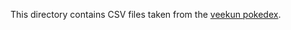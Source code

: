 This directory contains CSV files taken from the
[veekun pokedex](https://github.com/veekun/pokedex).
